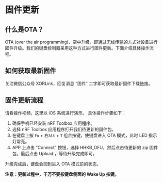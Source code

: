 # 固件更新

## 什么是OTA？
OTA (over the air programming)，空中升级，即通过无线传输的方式对设备进行固件升级。我们的键盘控制器采用这种方式进行固件更新。下面介绍具体操作流程。

## 如何获取最新固件
关注微信公众号 XORLink，回复消息 “固件” 二字即可获取最新固件下载链接。

## 固件更新流程
请看操作视频，这里以 iOS 系统进行演示。
具体操作步骤如下：
1. 确保手机已经安装 nRF Toolbox 应用程序。
2. 选择 nRF Toolbox 应用程序打开我们待更新的固件包。
3. 在键盘上按 `Fn` + 右`Alt` + `T` 组合按键，使键盘进入 OTA 模式，此时 LED 指示灯常亮。
4. APP 上点击 “Connect” 按钮，选择 HHKB_DFU。然后点击待更新的 zip 固件包。最后点击 Upload ，等待升级完成即可。
   
升级完成后，键盘会回到进入 OTA 模式前的状态。

**注意：更新过程中，千万不要按键盘侧面的 Wake Up 按键。**